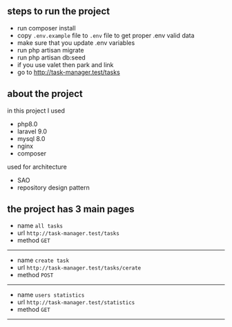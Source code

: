 
## steps to run the project

- run composer install
- copy `.env.example` file to `.env` file to get proper .env valid data
- make sure that you update .env variables
- run php artisan migrate
- run php artisan db:seed
- if you use valet then park and link 
- go to http://task-manager.test/tasks

## about the project
in this project I used
- php8.0
- laravel 9.0
- mysql 8.0
- nginx
- composer

used for architecture
- SAO
- repository design pattern

the project has 3 main pages
--------------------------------------
- name `all tasks`
- url `http://task-manager.test/tasks`
- method `GET`
-----------------------------------------
- name `create task`
- url `http://task-manager.test/tasks/cerate`
- method `POST`
-----------------------------------------
- name `users statistics`
- url `http://task-manager.test/statistics`
- method `GET`
-----------------------------------------
